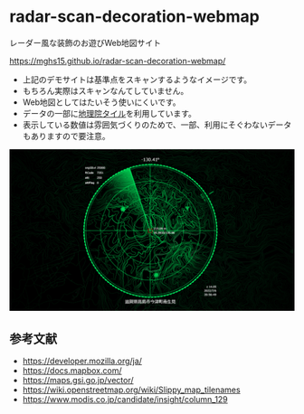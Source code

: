 # radar-scan-decoration-webmap
レーダー風な装飾のお遊びWeb地図サイト

https://mghs15.github.io/radar-scan-decoration-webmap/

* 上記のデモサイトは基準点をスキャンするようなイメージです。
* もちろん実際はスキャンなんてしていません。
* Web地図としてはたいそう使いにくいです。
* データの一部に[地理院タイル](https://maps.gsi.go.jp/development/ichiran.html)を利用しています。
* 表示している数値は雰囲気づくりのためで、一部、利用にそぐわないデータもありますので要注意。

[![デモサイトイメージ](image.png "デモサイトイメージ")](http://localhost:8000/radar/docs/#14.06/35.39332/135.96009/-130.4)

## 参考文献
* https://developer.mozilla.org/ja/
* https://docs.mapbox.com/
* https://maps.gsi.go.jp/vector/
* https://wiki.openstreetmap.org/wiki/Slippy_map_tilenames
* https://www.modis.co.jp/candidate/insight/column_129

